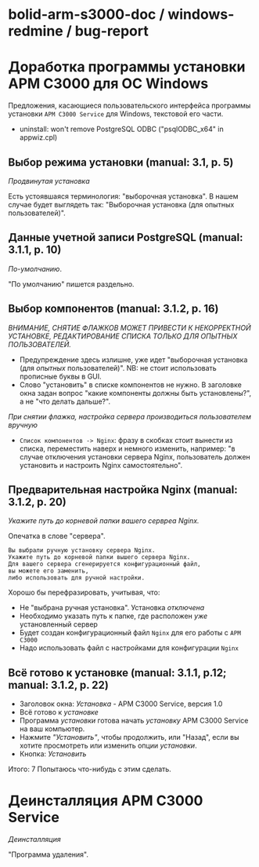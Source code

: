 # bolid-arm-s3000-doc / windows-redmine / bug-report

# Доработка программы установки АРМ С3000 для ОС Windows



Предложения, касающиеся пользовательского интерфейса программы
установки `АРМ С3000 Service` для Windows, текстовой его части.



- uninstall: won't remove PostgreSQL ODBC ("psqlODBC_x64" in appwiz.cpl)



## Выбор режима установки (manual: 3.1, p. 5)

*Продвинутая установка*

Есть устоявшаяся терминология: "выборочная установка".
В нашем случае будет выглядеть так:
"Выборочная установка (для опытных пользователей)".



## Данные учетной записи PostgreSQL (manual: 3.1.1, p. 10)

*По-умолчанию*.

"По умолчанию" пишется раздельно.



## Выбор компонентов (manual: 3.1.2, p. 16)

*ВНИМАНИЕ, СНЯТИЕ ФЛАЖКОВ МОЖЕТ ПРИВЕСТИ К НЕКОРРЕКТНОЙ УСТАНОВКЕ,*
*РЕДАКТИРОВАНИЕ СПИСКА ТОЛЬКО ДЛЯ ОПЫТНЫХ ПОЛЬЗОВАТЕЛЕЙ.*

- Предупреждение здесь излишне, уже идет
  "выборочная установка (для _опытных_ пользователей)".
  NB: не стоит использовать прописные буквы в GUI.
- Cлово "установить" в списке компонентов не нужно.
  В заголовке окна задан вопрос "какие компоненты должны быть установлены?",
  а не "что делать дальше?".

*При снятии флажка, настройка сервера производиться пользователем вручную*
  
- `Список компонентов -> Nginx`: фразу в скобках стоит вынести из списка,
  переместить наверх и немного изменить, например: "в случае отключения
  установки сервера Nginx, пользователь должен установить и настроить
  Nginx самостоятельно".



## Предварительная настройка Nginx (manual: 3.1.2, p. 20)

*Укажите путь до корневой папки вашего сервреа Nginx.*

Опечатка в слове "сервера".

```
Вы выбрали ручную установку сервера Nginx.
Укажите путь до корневой папки вышего сервера Nginx.
Для вашего сервера сгенерируется конфигурационный файл,
вы можете его заменить,
либо использовать для ручной настройки.
```

Хорошо бы перефразировать, учитывая, что:
- Не "выбрана ручная установка". Установка *отключена*
- Необходимо указать путь к папке, где расположен *уже* установленный сервер
- Будет создан конфигурационный файл `Nginx` для его работы с `АРМ С3000`
- Надо использовать файл с настройками для конфигурации `Nginx`



## Всё готово к установке (manual: 3.1.1, p.12; manual: 3.1.2, p. 22)

- Заголовок окна: *Установка* - АРМ С3000 Service, версия 1.0
- Всё готово к *установке*
- Программа *установки* готова начать *установку* АРМ С3000 Service на ваш компьютер.
- Нажмите *"Установить"*, чтобы продолжить, или "Назад", если вы хотите
  просмотреть или изменить опции *установки*.
- Кнопка: *Установить*

Итого: 7
Попытаюсь что-нибудь с этим сделать.



# Деинсталляция АРМ С3000 Service

*Деинсталляция*

"Программа удаления".
